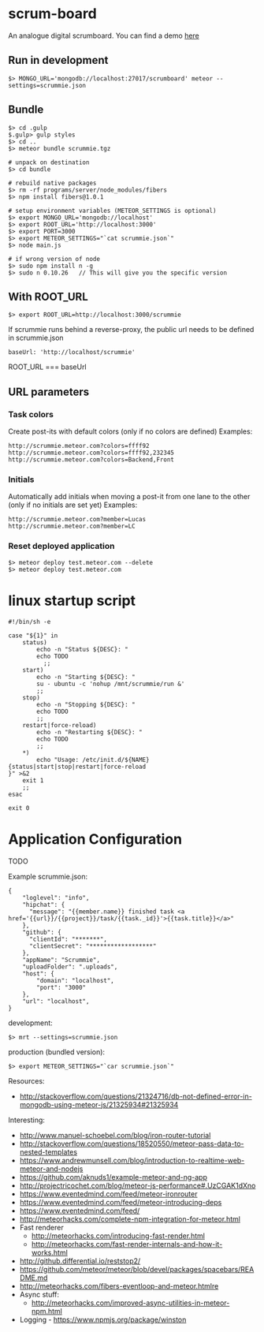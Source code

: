 scrum-board
===========

An analogue digital scrumboard. You can find a demo [here](http://scrummie.meteor.com)

## Run in development

    $> MONGO_URL='mongodb://localhost:27017/scrumboard' meteor --settings=scrummie.json

## Bundle

    $> cd .gulp
    $.gulp> gulp styles
    $> cd ..
    $> meteor bundle scrummie.tgz

    # unpack on destination
    $> cd bundle

    # rebuild native packages
    $> rm -rf programs/server/node_modules/fibers
    $> npm install fibers@1.0.1

    # setup environment variables (METEOR_SETTINGS is optional)
    $> export MONGO_URL='mongodb://localhost'
    $> export ROOT_URL='http://localhost:3000'
    $> export PORT=3000
    $> export METEOR_SETTINGS="`cat scrummie.json`"
    $> node main.js

    # if wrong version of node
    $> sudo npm install n -g
    $> sudo n 0.10.26   // This will give you the specific version
    
## With ROOT_URL

    $> export ROOT_URL=http://localhost:3000/scrummie
    
If scrummie runs behind a reverse-proxy, the public url needs to be defined in scrummie.json

    baseUrl: 'http://localhost/scrummie'
    
ROOT_URL === baseUrl

## URL parameters

### Task colors

Create post-its with default colors (only if no colors are defined)
Examples:

    http://scrummie.meteor.com?colors=ffff92
    http://scrummie.meteor.com?colors=ffff92,232345
    http://scrummie.meteor.com?colors=Backend,Front

### Initials

Automatically add initials when moving a post-it from one lane to the other (only if no initials are set yet)
Examples:

    http://scrummie.meteor.com?member=Lucas
    http://scrummie.meteor.com?member=LC

### Reset deployed application

    $> meteor deploy test.meteor.com --delete
    $> meteor deploy test.meteor.com

# linux startup script

    #!/bin/sh -e

    case "${1}" in
        status)
            echo -n "Status ${DESC}: "
            echo TODO
	          ;;
        start)
            echo -n "Starting ${DESC}: "
            su - ubuntu -c 'nohup /mnt/scrummie/run &'
            ;;
        stop)
            echo -n "Stopping ${DESC}: "
            echo TODO
            ;;
        restart|force-reload)
            echo -n "Restarting ${DESC}: "
            echo TODO
            ;;
        *)
            echo "Usage: /etc/init.d/${NAME} {status|start|stop|restart|force-reload
    }" >&2
        exit 1
        ;;
    esac

    exit 0
    
# Application Configuration

TODO

Example scrummie.json:

    {
        "loglevel": "info",
        "hipchat": {
          "message": "{{member.name}} finished task <a href='{{url}}/{{project}}/task/{{task._id}}'>{{task.title}}</a>"
        },
        "github": {
          "clientId": "*******",
          "clientSecret": "******************"
        },
        "appName": "Scrummie",
        "uploadFolder": ".uploads",
        "host": {
            "domain": "localhost",
            "port": "3000"
        },
        "url": "localhost",
    }


 development:
 
    $> mrt --settings=scrummie.json

 production (bundled version):
 
    $> export METEOR_SETTINGS="`car scrummie.json`"


Resources:

  * http://stackoverflow.com/questions/21324716/db-not-defined-error-in-mongodb-using-meteor-js/21325934#21325934


Interesting:

  * http://www.manuel-schoebel.com/blog/iron-router-tutorial
  * http://stackoverflow.com/questions/18520550/meteor-pass-data-to-nested-templates
  * https://www.andrewmunsell.com/blog/introduction-to-realtime-web-meteor-and-nodejs
  * https://github.com/aknuds1/example-meteor-and-ng-app
  * http://projectricochet.com/blog/meteor-js-performance#.UzCGAK1dXno
  * https://www.eventedmind.com/feed/meteor-ironrouter
  * https://www.eventedmind.com/feed/meteor-introducing-deps
  * https://www.eventedmind.com/feed/
  * http://meteorhacks.com/complete-npm-integration-for-meteor.html
  * Fast renderer
    * http://meteorhacks.com/introducing-fast-render.html
    * http://meteorhacks.com/fast-render-internals-and-how-it-works.html
  * http://github.differential.io/reststop2/
  * https://github.com/meteor/meteor/blob/devel/packages/spacebars/README.md
  * http://meteorhacks.com/fibers-eventloop-and-meteor.htmlre
  * Async stuff:
    * http://meteorhacks.com/improved-async-utilities-in-meteor-npm.html
  * Logging - https://www.npmjs.org/package/winston
